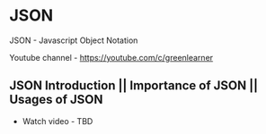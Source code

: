 # JSON
 JSON - Javascript Object Notation
 
 Youtube channel - https://youtube.com/c/greenlearner
 
 ## JSON Introduction || Importance of JSON || Usages of JSON
 
 * Watch video - TBD
